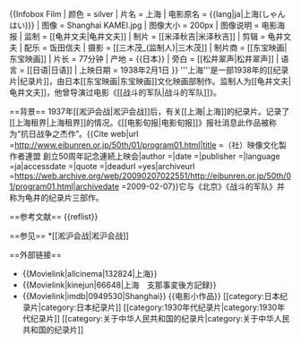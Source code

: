 {{Infobox Film
| 颜色     = silver
| 片名     = 上海
| 电影原名 = {{lang|ja|上海(しゃんはい)}}
| 图像     = Shanghai KAMEI.jpg
| 图像大小 = 200px
| 图像说明 = 电影海报
| 监制     = [[龟井文夫|龟井文夫]]
| 制片     = [[米泽秋吉|米泽秋吉]]
| 剪辑     = 龟井文夫
| 配乐     = 饭田信夫
| 摄影     = [[三木茂_(监制人)|三木茂]]
| 制片商   = [[东宝映画|东宝映画]]
| 片长     = 77分钟
| 产地     = {{日本}}
| 旁白     = [[松井翠声|松井翠声]]
| 语言     = [[日语|日语]]
| 上映日期 = 1938年2月1日
}}
'''上海'''是一部1938年的[[纪录片|纪录片]]，由日本[[东宝映画|东宝映画]]文化映画部制作。监制人为[[龟井文夫|龟井文夫]]，他曾导演过电影《[[战斗的军队|战斗的军队]]》。

==背景==
1937年[[淞沪会战|淞沪会战]]后，有关[[上海|上海]]的纪录片。记录了[[上海租界|上海租界]]的情况。<ref>《[[电影旬报|电影旬报]]》报社消息</ref>此作品被称为“抗日战争之杰作”。<ref>{{Cite web|url =http://www.eibunren.or.jp/50th/01/program01.html|title =（社）映像文化製作者連盟 創立50周年記念連続上映会|author =|date =|publisher =|language =ja|accessdate =|quote =|deadurl =yes|archiveurl =https://web.archive.org/web/20090207022551/http://eibunren.or.jp/50th/01/program01.html|archivedate =2009-02-07}}</ref>它与《北京》《战斗的军队》并称为龟井的纪录片三部作。

==参考文献==
{{reflist}}

==参见==
*[[淞沪会战|淞沪会战]]

==外部链接==
* {{Movielink|allcinema|132824|上海}}
* {{Movielink|kinejun|66648|上海　支那事変後方記録}}
* {{Movielink|imdb|0949530|Shanghai}}
{{电影小作品}}
[[category:日本纪录片|category:日本纪录片]]
[[category:1930年代纪录片|category:1930年代纪录片]]
[[category:关于中华人民共和国的纪录片|category:关于中华人民共和国的纪录片]]